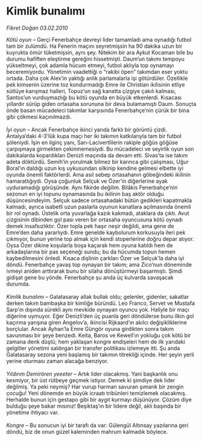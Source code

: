 # Kimlik bunalımı

*Fikret Doğan 03.02.2010*

<div class="taraf_structure_2col_1zq">
<div class="margen_n">



 <p><i>Kötü oyun</i> – Gerçi Fenerbahçe devreyi lider tamamladı ama oynadığı futbol tam bir zulümdü. Ha Fenerin maçını seyretmişsin ha 90 dakika uzun bir kuyrukta ömür tüketmişsin, aynı şey. Nitekim bir ara Aykut Kocaman bile bu durumu hafiften eleştirme gereğini hissetmişti. Daum’un takımı tempoyu yükseltmeyi, çok adamla hücum etmeyi, futbol aklıyla top oynamayı beceremiyordu. Yönetimin vaadettiği o “rakibi öpen” takımdan eser yoktu ortada. Daha çok Alex’in yaktığı anlık parlamalarla işi götürdüler. Özellikle pek kimsenin üzerine toz kondurmadığı Emre ile Christian ikilisinin etliye sütlüye karışmaz halleri, Topuz’un sağ kanatta çizgiye çakılı kalması, Santos’un vurduymazlığı bu kötü oyunda en büyük etkenlerdi. Kısacası yıllardır sürüp giden ortasaha sorununa bir deva bulamamıştı Daum. Sonuçta önde basan mücadeleci takımlar karşısında Fenerbahçe’nin çürük bir bina gibi çökmesi kaçınılmazdı. <i><br/><br/>İyi oyun </i>– Ancak Fenerbahçe ikinci yarıda farklı bir görüntü çizdi. Antalya’daki 4-3’lük kupa maçı her iki takımın katkılarıyla tam bir futbol şöleniydi. İşin en ilginç yanı, Sarı-Lacivertlilerin rakiple göğüs göğüse çarpışmaya girmekten çekinmemesiydi. Bu mücadeleci ve seyirlik oyun son dakikalarda kopardıkları Denizli maçında da devam etti. Sivas’ta ise takım adeta döktürdü. Semih’in yorulmak bilmez bir karınca gibi çalışması, Uğur Boral’ın daldığı uzun kış uykusundan silkinip kendine gelmesi elbette iyi oyunda önemli faktörlerdi. Ama asıl sebep ortasahanın göbeğindeki ikilinin hamaratlığıydı. Oysa çoğunluk Selçuk ve Özer’in diğerlerine ayak uyduramadığı görüşünde. Aynı fikirde değilim. Bilâkis Fenerbahçe’nin sezonun en iyi topunu oynamasında bu ikilinin baş aktör olduğu düşüncesindeyim. Selçuk sadece ortasahadaki bütün gedikleri kapatmakla kalmadı, ayrıca isabetli uzun paslarla oyunun kanatlara açılmasında önemli bir rol oynadı. Üstelik orta yuvarlağa kazık kakmadı, ataklara da çıktı. Avut çizgisinin dibinden gol pası veren bir ortasaha oyuncusuna kötü oynadı demek insafsızlıktır. Özer topla pek haşır neşir değildi, ama gene de Emre’den daha yararlıydı. Emre genelde kaybolurum korkusuyla ileri pek çıkmıyor, bunun yerine top almak için kendi stoperlerine doğru depar atıyor. Oysa Özer dikine koşularla boşa kaçarak hem oyuna katıldı hem de arkadaşlarına bir pas seçeneği sundu; bu da hücumda topun hemen kaybedilmesini önledi. Kısaca dişlinin çarkları Özer ve Selçuk’la daha iyi döndü. Fenerbahçe yavaş top oynayan bir takım; ama Zico’nun döneminde ivmeyi aniden arttırarak bunu bir silaha dönüştürmeyi başarmıştı. Şimdi gidişat gene bu yönde. Fenerbahçe şu anda üç kulvarda savaşacak durumda.<i> <br/><br/>Kimlik bunalımı</i> – Galatasaray allak bullak oldu; gelenler, gidenler, sakatlar derken takım bambaşka bir kimliğe büründü. Leo Franco, Servet ve Mustafa Sarp’ın dışında sürekli aynı mevkide oynayan oyuncu yok. Haliyle bir maçı diğerine uymuyor. Eğer Denizli’den üç puanla geri döndülerse bunu ilkin gol kaçırma yarışına giren Angelov’a, ikincisi Rijkaard’ın akılcı değişikliklerine borçlular. Ancak Ayhan’la Emre Güngör oyuna girdikten sonra takım savunması bir şeye benzedi. Keita, Baros ve Kewell’ın yokluğu çok kötü bir zamana denk düştü; hem yaklaşan kongre endişeleri hem de ilk yarıdaki gelgitler yönetimi saldırgan bir transfer politikası izlemeye itti. Şu anda Galatasaray sezona yeni başlamış bir takımın titrekliği içinde. Her şeyin yerli yerine oturması zaman alacağa benziyor.<i> <br/><br/>Yıldırım Demirören yeeeter </i>– Artık lider olacakmış. Yani başkanlık onu kesmiyor, bir üst rütbeye geçmek istiyor. Demek ki şimdiye dek lider değilmiş. Ya peki neymiş? Har vurup harman savuran şımarık bir zengin çocuğu! Yeni dönemde en büyük icraatı tribünleri temizlemek olacakmış. Herhalde bunun için gestapo gibi bir aygıt kurmayı düşünüyor. Çözüm diye bulduğu şeye bakar mısınız! Beşiktaş’ın bir lidere değil, aklı başında bir yönetime ihtiyacı var.<i><br/><br/>Kongre</i> – Bu sonucun iyi bir tarafı da var: Gülengül Altınsay yazılarına geri döndü, biz de onun güzel kaleminden mahrum kalmadık böylece. </p>
<br/>
<br/>
<br/>



<br/>


<div id="taraf_not">
</div>

</div>


</div>
